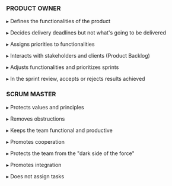 ### PRODUCT OWNER
▸ Defines the functionalities of the product

▸ Decides delivery deadlines but not what's going to be delivered

▸ Assigns priorities to functionalities

▸ Interacts with stakeholders and clients (Product Backlog) 

▸ Adjusts functionalities and prioritizes sprints

▸ In the sprint review, accepts or rejects results achieved



### SCRUM MASTER
▸ Protects values and principles

▸ Removes obstructions

▸ Keeps the team functional and productive

▸ Promotes cooperation

▸ Protects the team from the "dark side of the force"

▸ Promotes integration

▸ Does not assign tasks
